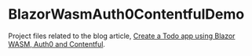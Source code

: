 # BlazorWasmAuth0ContentfulDemo

Project files related to the blog article, [Create a Todo app using Blazor WASM, Auth0 and Contentful](https://tomjones.dev/blog/create-a-todo-app-using-blazor-wasm-auth0-and-contentful/).
